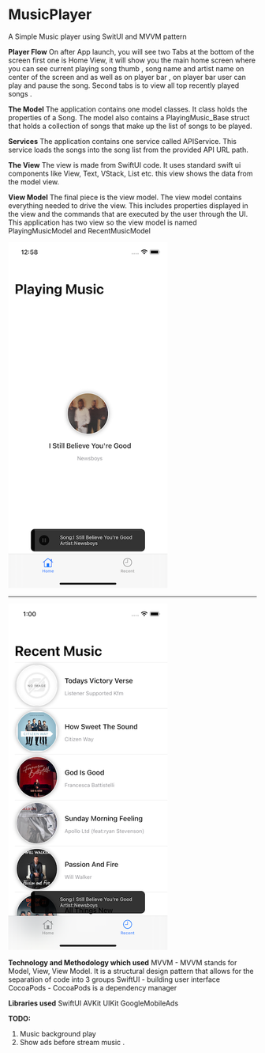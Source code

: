 # MusicPlayer

A Simple Music player using SwitUI and MVVM pattern

**Player Flow**
On after App launch, you will see two Tabs at the bottom of the screen first one is Home View, it will show you the main home screen where  you can see current playing song thumb , song name  and artist name on center of the screen and as well as on player bar , on player bar user can play and pause the song. Second tabs is to view all top recently played songs . 

**The Model**
The application contains one model classes. It class holds the properties of a Song.
The model also contains a PlayingMusic_Base struct that holds a collection of songs that make up the list of songs to be played.

**Services**
The application contains one service called APIService. This service loads the songs into the song list from the provided API URL path.

**The View**
The view is made from SwiftUI code. It uses standard swift ui components like View, Text, VStack, List etc. this view shows the data from the model view.


**View Model**
The final piece is the view model. The view model contains everything needed to drive the view. This includes properties displayed in the view and the commands that are executed by the user through the UI. This application has two view so the view model is named PlayingMusicModel and RecentMusicModel

![alt text](https://github.com/jprakash2080/MusicPlayer/blob/MusicPlayerMVVM-Main/PlayingSong.png?raw=true "PlayingSong")


------------


 ![alt text](https://github.com/jprakash2080/MusicPlayer/blob/MusicPlayerMVVM-Main/RecentSongs.png?raw=true "RecentSongs")


**Technology and Methodology which used**
MVVM - MVVM stands for Model, View, View Model. It is a structural design pattern that allows for the separation of code into 3 groups
SwiftUI - building user interface
CocoaPods - CocoaPods is a dependency manager

**Libraries used**
SwiftUI
AVKit
UIKit
GoogleMobileAds

**TODO:**
1. Music background play
2. Show  ads before stream music .


